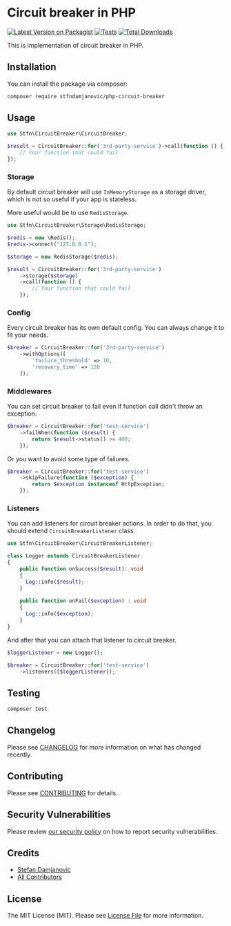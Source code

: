 # Circuit breaker in PHP

[![Latest Version on Packagist](https://img.shields.io/packagist/v/stfndamjanovic/circuit-breaker.svg?style=flat-square)](https://packagist.org/packages/stfndamjanovic/circuit-breaker)
[![Tests](https://img.shields.io/github/actions/workflow/status/stfndamjanovic/circuit-breaker/run-tests.yml?branch=main&label=tests&style=flat-square)](https://github.com/stfndamjanovic/circuit-breaker/actions/workflows/run-tests.yml)
[![Total Downloads](https://img.shields.io/packagist/dt/stfndamjanovic/circuit-breaker.svg?style=flat-square)](https://packagist.org/packages/stfndamjanovic/circuit-breaker)

This is implementation of circuit breaker in PHP.

## Installation

You can install the package via composer:

```bash
composer require stfndamjanovic/php-circuit-breaker
```

## Usage

```php
use Stfn\CircuitBreaker\CircuitBreaker;

$result = CircuitBreaker::for('3rd-party-service')->call(function () {
    // Your function that could fail
});
```

### Storage

By default circuit breaker will use `InMemoryStorage` as a storage driver, which is not so useful if your app is stateless.

More useful would be to use `RedisStorage`.
```php
use Stfn\CircuitBreaker\Storage\RedisStorage;

$redis = new \Redis();
$redis->connect("127.0.0.1");

$storage = new RedisStorage($redis);

$result = CircuitBreaker::for('3rd-party-service')
    ->storage($storage)
    ->call(function () {
        // Your function that could fail
    });
```

### Config

Every circuit breaker has its own default config. You can always change it to fit your needs.
```php
$breaker = CircuitBreaker::for('3rd-party-service')
    ->withOptions([
        'failure_threshold' => 10,
        'recovery_time' => 120
    ]);
```

### Middlewares

You can set circuit breaker to fail even if function call didn't throw an exception.

```php
$breaker = CircuitBreaker::for('test-service')
    ->failWhen(function ($result) {
        return $result->status() >= 400;
    });
```

Or you want to avoid some type of failures.

```php
$breaker = CircuitBreaker::for('test-service')
    ->skipFailure(function ($exception) {
        return $exception instanceof HttpException;
    });
```

### Listeners

You can add listeners for circuit breaker actions. In order to do that, you should extend `CircuitBreakerListener` class.

```php
use Stfn\CircuitBreaker\CircuitBreakerListener;

class Logger extends CircuitBreakerListener
{
    public function onSuccess($result): void
    {
      Log::info($result);
    }
    
    public function onFail($exception) : void
    {
      Log::info($exception);
    }
}
```

And after that you can attach that listener to circuit breaker.

```php
$loggerListener = new Logger();

$breaker = CircuitBreaker::for('test-service')
    ->listeners([$loggerListener]);
```

## Testing

```bash
composer test
```

## Changelog

Please see [CHANGELOG](CHANGELOG.md) for more information on what has changed recently.

## Contributing

Please see [CONTRIBUTING](https://github.com/spatie/.github/blob/main/CONTRIBUTING.md) for details.

## Security Vulnerabilities

Please review [our security policy](../../security/policy) on how to report security vulnerabilities.

## Credits

- [Stefan Damjanovic](https://github.com/stfndamjanovic)
- [All Contributors](../../contributors)

## License

The MIT License (MIT). Please see [License File](LICENSE.md) for more information.

